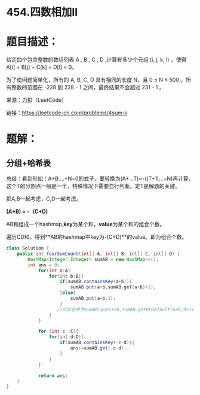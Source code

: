 # 454.四数相加II

# 题目描述：

给定四个包含整数的数组列表 A , B , C , D ,计算有多少个元组 (i, j, k, l) ，使得 A[i] + B[j] + C[k] + D[l] = 0。



为了使问题简单化，所有的 A, B, C, D 具有相同的长度 N，且 0 ≤ N ≤ 500 。所有整数的范围在 -228 到 228 - 1 之间，最终结果不会超过 231 - 1 。



来源：力扣（LeetCode）

链接：https://leetcode-cn.com/problems/4sum-ii

# 题解：

## 分组+哈希表

总结：看到形如：A+B....+N=0的式子，要转换为(A+...T)=-((T+1)...+N)再计算，这个T的分割点一般是一半，特殊情况下需要自行判断。定T是解题的关键。

把A,B一起考虑，C,D一起考虑。

**(A+B)  = -（C+D)**

AB和组成一个hashmap,**key**为某个和，**value**为某个和的组合个数。

遍历CD和，得到**AB的hashmap中key为-(C+D)**的value。即为组合个数。

```java
class Solution {
    public int fourSumCount(int[] A, int[] B, int[] C, int[] D) {
        HashMap<Integer,Integer> sumAB = new HashMap<>();
        int ans = 0;
            for(int a:A)
                for(int b:B){
                    if(sumAB.containsKey(a+b)){
                        sumAB.put(a+b,sumAB.get(a+b)+1);
                    }else{
                        sumAB.put(a+b,1);
                    }
                   //可以合并为sumAB.put(a+b,sumAB.getOrDefault(a+b,0)+1);
                }
            }

            for (int c :C){
                for(int d:D){
                    if(sumAB.containsKey(-c-d)){
                        ans+=sumAB.get(-c-d);
                    }
                }
            }

            return ans;
    }
}
```